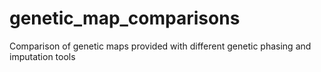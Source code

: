 # genetic_map_comparisons
Comparison of genetic maps provided with different genetic phasing and imputation tools
